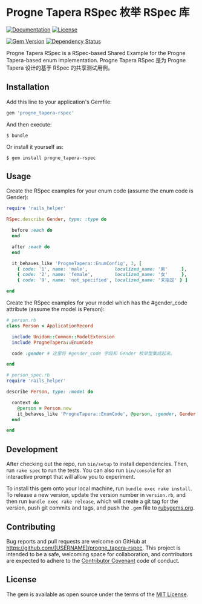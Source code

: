 # Progne Tapera RSpec 枚举 RSpec 库

[![Documentation](http://img.shields.io/badge/docs-rdoc.info-blue.svg)](http://www.rubydoc.info/gems/progne_tapera-rspec/frames)
[![License](https://img.shields.io/badge/license-MIT-green.svg)](http://opensource.org/licenses/MIT)

[![Gem Version](https://badge.fury.io/rb/progne_tapera-rspec.svg)](https://badge.fury.io/rb/progne_tapera-rspec)
[![Dependency Status](https://gemnasium.com/badges/github.com/topbitdu/progne_tapera-rspec.svg)](https://gemnasium.com/github.com/topbitdu/progne_tapera-rspec)

Progne Tapera RSpec is a RSpec-based Shared Example for the Progne Tapera-based enum implementation. Progne Tapera RSpec 是为 Progne Tapera 设计的基于 RSpec 的共享测试用例。

## Installation

Add this line to your application's Gemfile:

```ruby
gem 'progne_tapera-rspec'
```

And then execute:

    $ bundle

Or install it yourself as:

    $ gem install progne_tapera-rspec

## Usage

Create the RSpec examples for your enum code (assume the enum code is Gender):

```ruby
require 'rails_helper'

RSpec.describe Gender, type: :type do

  before :each do
  end

  after :each do
  end

  it_behaves_like 'ProgneTapera::EnumConfig', 3, [
    { code: '1', name: 'male',          localized_name: '男'     },
    { code: '2', name: 'female',        localized_name: '女'     },
    { code: '9', name: 'not_specified', localized_name: '未指定' } ]

end
```

Create the RSpec examples for your model which has the #gender_code attribute (assume the model is Person):

```ruby
# person.rb
class Person < ApplicationRecord

  include Unidom::Common::ModelExtension
  include ProgneTapera::EnumCode

  code :gender # 这里将 #gender_code 字段和 Gender 枚举型集成起来。

end

# person_spec.rb
require 'rails_helper'

describe Person, type: :model do

  context do
    @person = Person.new
    it_behaves_like 'ProgneTapera::EnumCode', @person, :gender, Gender
  end

end
```



## Development

After checking out the repo, run `bin/setup` to install dependencies. Then, run `rake spec` to run the tests. You can also run `bin/console` for an interactive prompt that will allow you to experiment.

To install this gem onto your local machine, run `bundle exec rake install`. To release a new version, update the version number in `version.rb`, and then run `bundle exec rake release`, which will create a git tag for the version, push git commits and tags, and push the `.gem` file to [rubygems.org](https://rubygems.org).

## Contributing

Bug reports and pull requests are welcome on GitHub at https://github.com/[USERNAME]/progne_tapera-rspec. This project is intended to be a safe, welcoming space for collaboration, and contributors are expected to adhere to the [Contributor Covenant](http://contributor-covenant.org) code of conduct.


## License

The gem is available as open source under the terms of the [MIT License](http://opensource.org/licenses/MIT).

